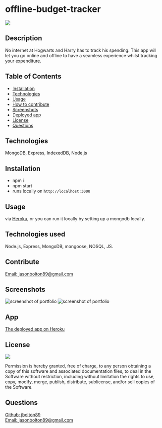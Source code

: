 # offline-budget-tracker


  <a href="https://opensource.org/licenses/MIT">
  <img src="https://img.shields.io/badge/License-MIT-yellow.svg"></a>

  ## Description
  No internet at Hogwarts and Harry has to track his spending. This app will let you go online and offline to have a seamless experience whilst tracking your expenditure. 

  ## Table of Contents
  - [Installation](#installation)
  - [Technologies](#technologies)
  - [Usage](#usage)
  - [How to contribute](#contribute)
  - [Screenshots](#screenshots)
  - [Deployed app](#app)
  - [License](#license)
  - [Questions](#questions)

  ## Technologies
  MongoDB, Express, IndexedDB, Node.js
  
  ## Installation
  - npm i 
  - npm start 
  - runs locally on `http://localhost:3000`

  ## Usage
  via [Heroku](), or you can run it locally by setting up a mongodb locally.

  ## Technologies used
  Node.js, Express, MongoDB, mongoose, NOSQL, JS.

  ## Contribute
[Email: jasonbolton89@gmail.com](mailto:wjasonbolton89@gmail.com)

  ## Screenshots
  ![screenshot of portfolio](./public/img/screenshot1.png)
  ![screenshot of portfolio](./public/img/screenshot2.png)

## App
[The deployed app on Heroku](https://murmuring-chamber-39709.herokuapp.com/)

  ## License

<a href="https://opensource.org/licenses/MIT">
<img src="https://img.shields.io/badge/License-MIT-yellow.svg"></a>

Permission is hereby granted, free of charge, to any person obtaining a copy of this software and associated documentation files, to deal in the Software without restriction, including without limitation the rights to use, copy, modify, merge, publish, distribute, sublicense, and/or sell copies of the Software.


  ## Questions
  [Github: jbolton89](https://github.com/jbolton89)
  <br>
  [Email: jasonbolton89@gmail.com](mailto:jasonbolton89@gmail.com)